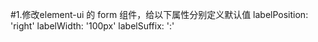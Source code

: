 #1.修改element-ui 的 form 组件，给以下属性分别定义默认值
    labelPosition: 'right'
    labelWidth: '100px'
    labelSuffix: ':'


